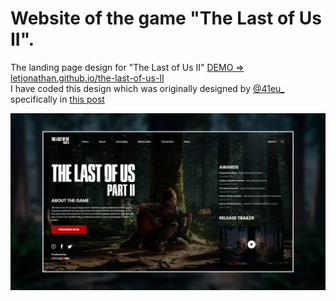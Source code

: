 # Website of the game "The Last of Us II".
The landing page design for "The Last of Us II" [DEMO => letjonathan.github.io/the-last-of-us-II](https://letjonathan.github.io/the-last-of-us-II)  
I have coded this design which was originally designed by [@41eu_](https://www.instagram.com/41eu_/) specifically in [this post](https://www.instagram.com/p/B-w2sLdDs1u/)

![](./img/thumn.jpg)

